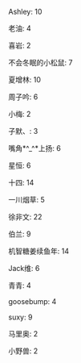 Ashley:
10

老油:
4

喜岩:
2

不会冬眠的小松鼠:
7

夏增林:
10

周子吟:
6

小梅:
2

子默、:
3

嘴角*^_^*上扬:
6

星恒:
6

十四:
14

一川烟草:
5

徐非文:
22

伯兰:
9

机智糖姜续鱼年:
14

Jack维:
6

青青:
4

goosebump:
4

suxy:
9

马里奥:
2

小野兽:
2